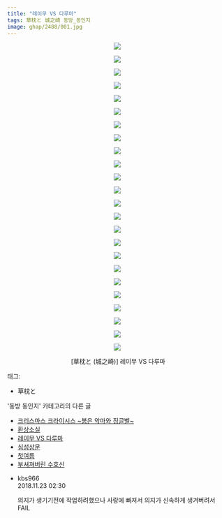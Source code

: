 ```yaml
---
title: "레이무 VS 다루마"
tags: 草枕と 城之崎 동방_동인지
image: ghap/2488/001.jpg
---
```

<div class="article">
<p style="text-align: center; clear: none; float: none;"><img src="{{ site.nasurl }}/ghap/2488/001.jpg"/></p>
<p style="text-align: center; clear: none; float: none;"><img src="{{ site.nasurl }}/ghap/2488/002.jpg"/></p>
<p style="text-align: center; clear: none; float: none;"><img src="{{ site.nasurl }}/ghap/2488/003.jpg"/></p>
<p style="text-align: center; clear: none; float: none;"><img src="{{ site.nasurl }}/ghap/2488/004.jpg"/></p>
<p style="text-align: center; clear: none; float: none;"><img src="{{ site.nasurl }}/ghap/2488/005.jpg"/></p>
<p style="text-align: center; clear: none; float: none;"><img src="{{ site.nasurl }}/ghap/2488/006.jpg"/></p>
<p style="text-align: center; clear: none; float: none;"><img src="{{ site.nasurl }}/ghap/2488/007.jpg"/></p>
<p style="text-align: center; clear: none; float: none;"><img src="{{ site.nasurl }}/ghap/2488/008.jpg"/></p>
<p style="text-align: center; clear: none; float: none;"><img src="{{ site.nasurl }}/ghap/2488/009.jpg"/></p>
<p style="text-align: center; clear: none; float: none;"><img src="{{ site.nasurl }}/ghap/2488/010.jpg"/></p>
<p style="text-align: center; clear: none; float: none;"><img src="{{ site.nasurl }}/ghap/2488/011.jpg"/></p>
<p style="text-align: center; clear: none; float: none;"><img src="{{ site.nasurl }}/ghap/2488/012.jpg"/></p>
<p style="text-align: center; clear: none; float: none;"><img src="{{ site.nasurl }}/ghap/2488/013.jpg"/></p>
<p style="text-align: center; clear: none; float: none;"><img src="{{ site.nasurl }}/ghap/2488/014.jpg"/></p>
<p style="text-align: center; clear: none; float: none;"><img src="{{ site.nasurl }}/ghap/2488/015.jpg"/></p>
<p style="text-align: center; clear: none; float: none;"><img src="{{ site.nasurl }}/ghap/2488/016.jpg"/></p>
<p style="text-align: center; clear: none; float: none;"><img src="{{ site.nasurl }}/ghap/2488/017.jpg"/></p>
<p style="text-align: center; clear: none; float: none;"><img src="{{ site.nasurl }}/ghap/2488/018.jpg"/></p>
<p style="text-align: center; clear: none; float: none;"><img src="{{ site.nasurl }}/ghap/2488/019.jpg"/></p>
<p style="text-align: center; clear: none; float: none;"><img src="{{ site.nasurl }}/ghap/2488/020.jpg"/></p>
<p style="text-align: center; clear: none; float: none;"><img src="{{ site.nasurl }}/ghap/2488/021.jpg"/></p>
<p style="text-align: center; clear: none; float: none;"><img src="{{ site.nasurl }}/ghap/2488/022.jpg"/></p>
<p style="text-align: center; clear: none; float: none;"><img src="{{ site.nasurl }}/ghap/2488/023.jpg"/></p>
<p style="text-align: center; clear: none; float: none;"><img src="{{ site.nasurl }}/ghap/2488/024.jpg"/></p>
<p style="text-align: center; clear: none; float: none;"> [草枕と (城之崎)] 레이무 VS 다루마</p>
</div><div class="tagTrail">
<p>태그: </p>
<ul>
<li>草枕と</li>
</ul>
</div><div class="another">
<p>'동방 동인지' 카테고리의 다른 글</p>
<ul>
<li><a href="/2016-10-07-ghap_2490">크리스마스 크라이시스 ~붉은 악마와 징글벨~</a></li>
<li><a href="/2016-10-07-ghap_2489">환상소실</a></li>
<li><a href="/2016-10-07-ghap_2488">레이무 VS 다루마</a></li>
<li><a href="/2016-10-07-ghap_2485">심성상문</a></li>
<li><a href="/2016-10-07-ghap_2484">첫여름</a></li>
<li><a href="/2016-10-07-ghap_2482">부셔져버린 수호신</a></li>
</ul>
</div><div class="cb_module cb_fluid">
<div class="cb_wrt cb_profile">
<div class="comment">
<ul>
<li class="cb_thumb_off" id="comment15377218">
<div class="cb_comment_area">
<div class="cb_info_area">
<div class="cb_section">
<span class="cb_nick_name">kbs966</span>
</div>
<div class="cb_section">
<span class="cb_date">2018.11.23 02:30 </span>
</div>
</div>
<div class="cb_dsc_comment">
<p class="cb_dsc">
											의지가 생기기전에 작업하려했으나 사랑에 빠져서 의지가 신속하게 생겨버려서 FAIL
										</p>
</div>
</div></li>
</ul>
</div>
</div><!-- commentList close -->
</div>